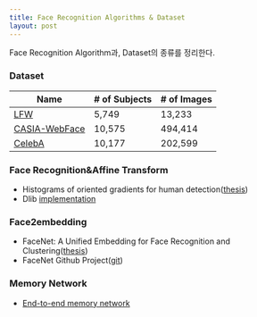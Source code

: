 ```yaml
---
title: Face Recognition Algorithms & Dataset
layout: post
---
```

Face Recognition Algorithm과, Dataset의 종류를 정리한다.

### Dataset

| Name | # of Subjects | # of Images |
|------|---------------|-------------|
| [LFW](http://vis-www.cs.umass.edu/lfw/index.html) | 5,749 | 13,233 |
| [CASIA-WebFace](http://www.cbsr.ia.ac.cn/english/CASIA-WebFace-Database.html) | 10,575 | 494,414 |
| [CelebA](http://mmlab.ie.cuhk.edu.hk/projects/CelebA.html) | 10,177 |202,599 |

### Face Recognition&Affine Transform
- Histograms of oriented gradients for human detection([thesis](http://ieeexplore.ieee.org/xpls/abs_all.jsp?arnumber=1467360&tag=1))
- Dlib [implementation](http://dlib.net/imaging.html#object_detector)

### Face2embedding
- FaceNet: A Unified Embedding for Face Recognition and Clustering([thesis](https://arxiv.org/pdf/1503.03832v3))
- FaceNet Github Project([git](https://github.com/davidsandberg/facenet))

### Memory Network
- [End-to-end memory network](http://arxiv.org/pdf/1503.08895v5.pdf)